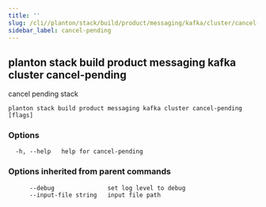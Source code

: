 ```yaml
---
title: ''
slug: /cli//planton/stack/build/product/messaging/kafka/cluster/cancel-pending
sidebar_label: cancel-pending
---
```

## planton stack build product messaging kafka cluster cancel-pending

cancel pending stack

```
planton stack build product messaging kafka cluster cancel-pending [flags]
```

### Options

```
  -h, --help   help for cancel-pending
```

### Options inherited from parent commands

```
      --debug               set log level to debug
      --input-file string   input file path
```

